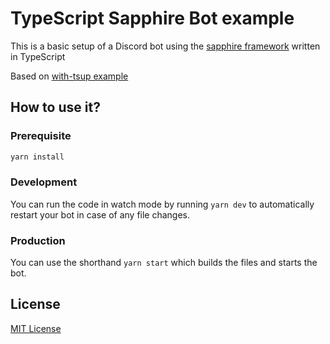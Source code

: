 # TypeScript Sapphire Bot example

This is a basic setup of a Discord bot using the [sapphire framework](https://sapphirejs.dev) written in TypeScript

Based on [with-tsup example](https://github.com/sapphiredev/examples/tree/main/examples/with-tsup)

## How to use it?

### Prerequisite

```sh
yarn install
```

### Development

You can run the code in watch mode by running `yarn dev` to automatically restart your bot in case of any file changes.

### Production

You can use the shorthand `yarn start` which builds the files and starts the bot.

## License

[MIT License](./LICENSE)
